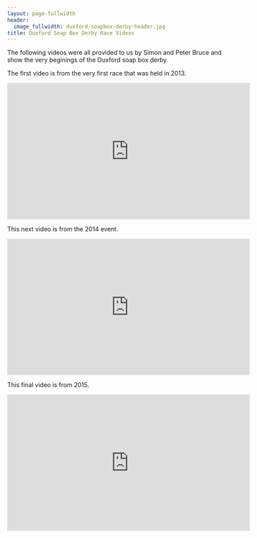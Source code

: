 ```yaml
---
layout: page-fullwidth
header:
  image_fullwidth: duxford-soapbox-derby-header.jpg
title: Duxford Soap Box Derby Race Videos
---
```



The following videos were all provided to us by Simon and Peter Bruce and show the very beginings of the Duxford soap box derby.

The first video is from the very first race that was held in 2013.

<iframe width="560" height="315" src="https://www.youtube.com/embed/WbKF_Yr9_Qg" frameborder="0" allow="accelerometer; autoplay; encrypted-media; gyroscope; picture-in-picture" allowfullscreen></iframe>

This next video is from the 2014 event.


<iframe width="560" height="315" src="https://www.youtube.com/embed/cQnuyQGzz5I" frameborder="0" allow="accelerometer; autoplay; encrypted-media; gyroscope; picture-in-picture" allowfullscreen></iframe>


This final video is from 2015.

<iframe width="560" height="315" src="https://www.youtube.com/embed/2w22pqU6v5U" frameborder="0" allow="accelerometer; autoplay; encrypted-media; gyroscope; picture-in-picture" allowfullscreen></iframe>
